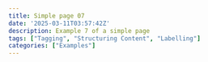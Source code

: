 ```yaml
---
title: Simple page 07
date: '2025-03-11T03:57:42Z'
description: Example 7 of a simple page
tags: ["Tagging", "Structuring Content", "Labelling"]
categories: ["Examples"]
---
```

